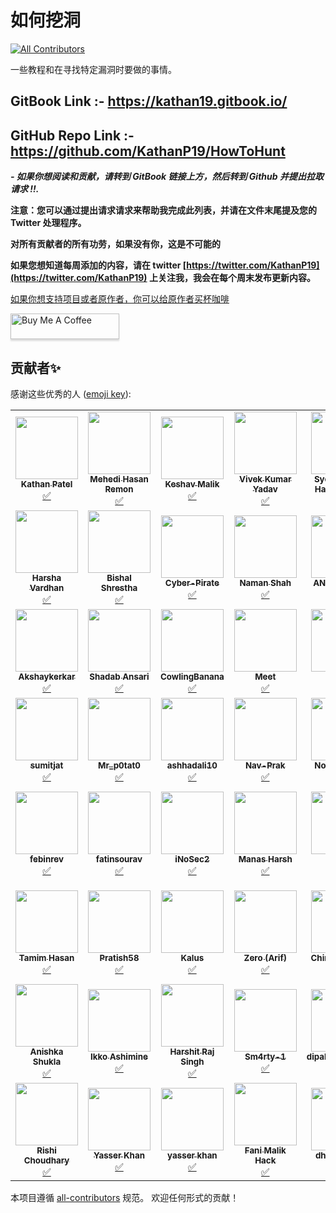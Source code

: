 # 如何挖洞
<!-- ALL-CONTRIBUTORS-BADGE:START - Do not remove or modify this section -->
[![All Contributors](https://img.shields.io/badge/all_contributors-55-orange.svg?style=flat-square)](#contributors-)
<!-- ALL-CONTRIBUTORS-BADGE:END -->
一些教程和在寻找特定漏洞时要做的事情。

## GitBook Link :- https://kathan19.gitbook.io/
## GitHub Repo Link :- https://github.com/KathanP19/HowToHunt

***\- 如果你想阅读和贡献，请转到 GitBook 链接上方，然后转到 Github 并提出拉取请求 !!.***

**注意：您可以通过提出请求请求来帮助我完成此列表，并请在文件末尾提及您的 Twitter 处理程序。**

**对所有贡献者的所有功劳，如果没有你，这是不可能的**

**如果您想知道每周添加的内容，请在 twitter [https://twitter.com/KathanP19](https://twitter.com/KathanP19) 上关注我，我会在每个周末发布更新内容。**

[如果你想支持项目或者原作者，你可以给原作者买杯咖啡](https://www.buymeacoffee.com/kathanp19)

<a href="https://www.buymeacoffee.com/kathanp19" target="_blank"><img src="https://www.buymeacoffee.com/assets/img/custom_images/orange_img.png" alt="Buy Me A Coffee" style="height: 41px !important;width: 174px !important;box-shadow: 0px 3px 2px 0px rgba(190, 190, 190, 0.5) !important;-webkit-box-shadow: 0px 3px 2px 0px rgba(190, 190, 190, 0.5) !important;" ></a>

## 贡献者✨

感谢这些优秀的人 ([emoji key](https://allcontributors.org/docs/en/emoji-key)):

<!-- ALL-CONTRIBUTORS-LIST:START - Do not remove or modify this section -->
<!-- prettier-ignore-start -->
<!-- markdownlint-disable -->

<table>
  <tr>
    <td align="center"><a href="https://github.com/KathanP19"><img src="https://avatars2.githubusercontent.com/u/33719912?v=4?s=100" width="100px;" alt=""/><br /><sub><b>Kathan Patel</b></sub></a><br /><a href="#tutorial-KathanP19" title="Tutorials">✅</a></td>
    <td align="center"><a href="https://github.com/remonsec"><img src="https://avatars2.githubusercontent.com/u/54717234?v=4?s=100" width="100px;" alt=""/><br /><sub><b>Mehedi Hasan Remon</b></sub></a><br /><a href="#tutorial-remonsec" title="Tutorials">✅</a></td>
    <td align="center"><a href="https://www.theinfosecguy.me"><img src="https://avatars3.githubusercontent.com/u/33570148?v=4?s=100" width="100px;" alt=""/><br /><sub><b>Keshav Malik</b></sub></a><br /><a href="#tutorial-theinfosecguy" title="Tutorials">✅</a></td>
    <td align="center"><a href="https://0xd3vil.github.io/"><img src="https://avatars3.githubusercontent.com/u/32324065?v=4?s=100" width="100px;" alt=""/><br /><sub><b>Vivek Kumar Yadav</b></sub></a><br /><a href="#tutorial-0xd3vil" title="Tutorials">✅</a></td>
    <td align="center"><a href="https://twitter.com/smhtahsin33"><img src="https://avatars0.githubusercontent.com/u/60981314?v=4?s=100" width="100px;" alt=""/><br /><sub><b>Syed Mushfik Hasan Tahsin</b></sub></a><br /><a href="#tutorial-SMHTahsin33" title="Tutorials">✅</a></td>
    <td align="center"><a href="https://github.com/Virdoexhunter"><img src="https://avatars1.githubusercontent.com/u/68891432?v=4?s=100" width="100px;" alt=""/><br /><sub><b>Deepak Dhiman</b></sub></a><br /><a href="#tutorial-Virdoexhunter" title="Tutorials">✅</a></td>
    <td align="center"><a href="https://github.com/maverickNerd"><img src="https://avatars3.githubusercontent.com/u/49231687?v=4?s=100" width="100px;" alt=""/><br /><sub><b>maverickNerd</b></sub></a><br /><a href="#tutorial-maverickNerd" title="Tutorials">✅</a></td>
  </tr>
  <tr>
    <td align="center"><a href="http://harsha.ambati05@gmail.com"><img src="https://avatars3.githubusercontent.com/u/47480010?v=4?s=100" width="100px;" alt=""/><br /><sub><b>Harsha Vardhan</b></sub></a><br /><a href="#tutorial-Harsha-Ambati" title="Tutorials">✅</a></td>
    <td align="center"><a href="https://github.com/bishal0x01"><img src="https://avatars3.githubusercontent.com/u/26160488?v=4?s=100" width="100px;" alt=""/><br /><sub><b>Bishal Shrestha</b></sub></a><br /><a href="#tutorial-bishal0x01" title="Tutorials">✅</a></td>
    <td align="center"><a href="https://github.com/Cyber-Pirate"><img src="https://avatars1.githubusercontent.com/u/69442715?v=4?s=100" width="100px;" alt=""/><br /><sub><b>Cyber-Pirate</b></sub></a><br /><a href="#tutorial-Cyber-Pirate" title="Tutorials">✅</a></td>
    <td align="center"><a href="https://github.com/h4ckboy19"><img src="https://avatars1.githubusercontent.com/u/61796314?v=4?s=100" width="100px;" alt=""/><br /><sub><b>Naman Shah</b></sub></a><br /><a href="#tutorial-h4ckboy19" title="Tutorials">✅</a></td>
    <td align="center"><a href="https://anugrahsr.netlify.com/"><img src="https://avatars3.githubusercontent.com/u/44763564?v=4?s=100" width="100px;" alt=""/><br /><sub><b>ANUGRAH S R</b></sub></a><br /><a href="#tutorial-Anugrahsr" title="Tutorials">✅</a></td>
    <td align="center"><a href="https://github.com/SocioDroid"><img src="https://avatars1.githubusercontent.com/u/47445489?v=4?s=100" width="100px;" alt=""/><br /><sub><b>Aishwarya Kendle</b></sub></a><br /><a href="#tutorial-SocioDroid" title="Tutorials">✅</a></td>
    <td align="center"><a href="https://github.com/SandeepkrishnaS"><img src="https://avatars2.githubusercontent.com/u/32749116?v=4?s=100" width="100px;" alt=""/><br /><sub><b>MadMaxx</b></sub></a><br /><a href="#tutorial-SandeepkrishnaS" title="Tutorials">✅</a></td>
  </tr>
  <tr>
    <td align="center"><a href="https://github.com/Akshaykerkar"><img src="https://avatars3.githubusercontent.com/u/71178984?v=4?s=100" width="100px;" alt=""/><br /><sub><b>Akshaykerkar</b></sub></a><br /><a href="#tutorial-Akshaykerkar" title="Tutorials">✅</a></td>
    <td align="center"><a href="https://github.com/shadabansari"><img src="https://avatars2.githubusercontent.com/u/6929303?v=4?s=100" width="100px;" alt=""/><br /><sub><b>Shadab Ansari</b></sub></a><br /><a href="#tutorial-shadabansari" title="Tutorials">✅</a></td>
    <td align="center"><a href="https://github.com/CowlingBanana"><img src="https://avatars0.githubusercontent.com/u/51919963?v=4?s=100" width="100px;" alt=""/><br /><sub><b>CowlingBanana</b></sub></a><br /><a href="#tutorial-CowlingBanana" title="Tutorials">✅</a></td>
    <td align="center"><a href="https://github.com/1nVok3r1729"><img src="https://avatars3.githubusercontent.com/u/54794940?v=4?s=100" width="100px;" alt=""/><br /><sub><b>Meet</b></sub></a><br /><a href="#tutorial-1nVok3r1729" title="Tutorials">✅</a></td>
    <td align="center"><a href="https://github.com/tushars25"><img src="https://avatars1.githubusercontent.com/u/55856490?v=4?s=100" width="100px;" alt=""/><br /><sub><b>Tushar</b></sub></a><br /><a href="#tutorial-tushars25" title="Tutorials">✅</a></td>
    <td align="center"><a href="http://infosecninja.blogspot.com/"><img src="https://avatars3.githubusercontent.com/u/8291014?v=4?s=100" width="100px;" alt=""/><br /><sub><b>Chintan Gurjar</b></sub></a><br /><a href="#tutorial-iamthefrogy" title="Tutorials">✅</a></td>
    <td align="center"><a href="https://github.com/praneeth1998"><img src="https://avatars3.githubusercontent.com/u/36130152?v=4?s=100" width="100px;" alt=""/><br /><sub><b>praneeth1998</b></sub></a><br /><a href="#tutorial-praneeth1998" title="Tutorials">✅</a></td>
  </tr>
  <tr>
    <td align="center"><a href="http://instagram.com/sumitjat"><img src="https://avatars2.githubusercontent.com/u/36793278?v=4?s=100" width="100px;" alt=""/><br /><sub><b>sumitjat</b></sub></a><br /><a href="#tutorial-sumitjat" title="Tutorials">✅</a></td>
    <td align="center"><a href="https://github.com/Mr-p0tat0"><img src="https://avatars1.githubusercontent.com/u/59037001?v=4?s=100" width="100px;" alt=""/><br /><sub><b>Mr_p0tat0</b></sub></a><br /><a href="#tutorial-Mr-p0tat0" title="Tutorials">✅</a></td>
    <td align="center"><a href="https://github.com/ashhadali10"><img src="https://avatars1.githubusercontent.com/u/54775497?v=4?s=100" width="100px;" alt=""/><br /><sub><b>ashhadali10</b></sub></a><br /><a href="#tutorial-ashhadali10" title="Tutorials">✅</a></td>
    <td align="center"><a href="https://github.com/Nav-Prak"><img src="https://avatars1.githubusercontent.com/u/54226343?v=4?s=100" width="100px;" alt=""/><br /><sub><b>Nav-Prak</b></sub></a><br /><a href="#tutorial-Nav-Prak" title="Tutorials">✅</a></td>
    <td align="center"><a href="https://github.com/CXVVMVII"><img src="https://avatars0.githubusercontent.com/u/35371691?v=4?s=100" width="100px;" alt=""/><br /><sub><b>NoBodysSafe</b></sub></a><br /><a href="#tutorial-CXVVMVII" title="Tutorials">✅</a></td>
    <td align="center"><a href="https://github.com/bolli95"><img src="https://avatars3.githubusercontent.com/u/7793324?v=4?s=100" width="100px;" alt=""/><br /><sub><b>Max Boll</b></sub></a><br /><a href="#tutorial-bolli95" title="Tutorials">✅</a></td>
    <td align="center"><a href="https://github.com/Yashrk078"><img src="https://avatars2.githubusercontent.com/u/55628921?v=4?s=100" width="100px;" alt=""/><br /><sub><b>Yash K</b></sub></a><br /><a href="#tutorial-Yashrk078" title="Tutorials">✅</a></td>
  </tr>
  <tr>
    <td align="center"><a href="https://github.com/febinrev"><img src="https://avatars2.githubusercontent.com/u/52229330?v=4?s=100" width="100px;" alt=""/><br /><sub><b>febinrev</b></sub></a><br /><a href="#tutorial-febinrev" title="Tutorials">✅</a></td>
    <td align="center"><a href="http://fatinsourav.github.io"><img src="https://avatars3.githubusercontent.com/u/15983667?v=4?s=100" width="100px;" alt=""/><br /><sub><b>fatinsourav</b></sub></a><br /><a href="#tutorial-fatinsourav" title="Tutorials">✅</a></td>
    <td align="center"><a href="https://github.com/iNoSec2"><img src="https://avatars2.githubusercontent.com/u/51358868?v=4?s=100" width="100px;" alt=""/><br /><sub><b>iNoSec2</b></sub></a><br /><a href="#tutorial-iNoSec2" title="Tutorials">✅</a></td>
    <td align="center"><a href="https://github.com/manasjha7"><img src="https://avatars3.githubusercontent.com/u/33492814?v=4?s=100" width="100px;" alt=""/><br /><sub><b>Manas Harsh</b></sub></a><br /><a href="#tutorial-manasjha7" title="Tutorials">✅</a></td>
    <td align="center"><a href="https://github.com/0xsunil"><img src="https://avatars2.githubusercontent.com/u/60779622?v=4?s=100" width="100px;" alt=""/><br /><sub><b>0xsunil</b></sub></a><br /><a href="#tutorial-0xsunil" title="Tutorials">✅</a></td>
    <td align="center"><a href="https://github.com/deephunt3r"><img src="https://avatars1.githubusercontent.com/u/60481830?v=4?s=100" width="100px;" alt=""/><br /><sub><b>Rakesh</b></sub></a><br /><a href="#tutorial-deephunt3r" title="Tutorials">✅</a></td>
    <td align="center"><a href="https://github.com/Pratyaksh06"><img src="https://avatars.githubusercontent.com/u/43118103?v=4?s=100" width="100px;" alt=""/><br /><sub><b>Pratyaksh Singh</b></sub></a><br /><a href="#tutorial-Pratyaksh06" title="Tutorials">✅</a></td>
  </tr>
  <tr>
    <td align="center"><a href="https://github.com/tamimhasan404"><img src="https://avatars.githubusercontent.com/u/66991901?v=4?s=100" width="100px;" alt=""/><br /><sub><b>Tamim Hasan</b></sub></a><br /><a href="#tutorial-tamimhasan404" title="Tutorials">✅</a></td>
    <td align="center"><a href="https://github.com/Pratish58"><img src="https://avatars.githubusercontent.com/u/51779480?v=4?s=100" width="100px;" alt=""/><br /><sub><b>Pratish58</b></sub></a><br /><a href="#tutorial-Pratish58" title="Tutorials">✅</a></td>
    <td align="center"><a href="https://github.com/klau5dev"><img src="https://avatars.githubusercontent.com/u/70058709?v=4?s=100" width="100px;" alt=""/><br /><sub><b>Kalus</b></sub></a><br /><a href="#tutorial-klau5dev" title="Tutorials">✅</a></td>
    <td align="center"><a href="https://github.com/Zero0x00"><img src="https://avatars.githubusercontent.com/u/26040638?v=4?s=100" width="100px;" alt=""/><br /><sub><b>Zero (Arif)</b></sub></a><br /><a href="#tutorial-Zero0x00" title="Tutorials">✅</a></td>
    <td align="center"><a href="https://chirag-agrawal.medium.com/"><img src="https://avatars.githubusercontent.com/u/68269472?v=4?s=100" width="100px;" alt=""/><br /><sub><b>Chirag Agrawal</b></sub></a><br /><a href="#tutorial-Raiders0786" title="Tutorials">✅</a></td>
    <td align="center"><a href="https://github.com/kushagrasarathe"><img src="https://avatars.githubusercontent.com/u/76868364?v=4?s=100" width="100px;" alt=""/><br /><sub><b>Kushagra Sarathe</b></sub></a><br /><a href="#tutorial-kushagrasarathe" title="Tutorials">✅</a></td>
    <td align="center"><a href="https://github.com/rtcms"><img src="https://avatars.githubusercontent.com/u/35173068?v=4?s=100" width="100px;" alt=""/><br /><sub><b>RT</b></sub></a><br /><a href="#tutorial-rtcms" title="Tutorials">✅</a></td>
  </tr>
  <tr>
    <td align="center"><a href="http://www.anishkashukla.com"><img src="https://avatars.githubusercontent.com/u/35867406?v=4?s=100" width="100px;" alt=""/><br /><sub><b>Anishka Shukla</b></sub></a><br /><a href="#tutorial-anishkashukla" title="Tutorials">✅</a></td>
    <td align="center"><a href="https://bandism.net/"><img src="https://avatars.githubusercontent.com/u/22633385?v=4?s=100" width="100px;" alt=""/><br /><sub><b>Ikko Ashimine</b></sub></a><br /><a href="#tutorial-eltociear" title="Tutorials">✅</a></td>
    <td align="center"><a href="https://www.linkedin.com/in/h4r5h1t-hrs/"><img src="https://avatars.githubusercontent.com/u/30245456?v=4?s=100" width="100px;" alt=""/><br /><sub><b>Harshit Raj Singh</b></sub></a><br /><a href="#tutorial-h4r5h1t-hrs" title="Tutorials">✅</a></td>
    <td align="center"><a href="https://github.com/Sm4rty-1"><img src="https://avatars.githubusercontent.com/u/69345983?v=4?s=100" width="100px;" alt=""/><br /><sub><b>Sm4rty-1</b></sub></a><br /><a href="#tutorial-Sm4rty-1" title="Tutorials">✅</a></td>
    <td align="center"><a href="https://github.com/dipakpanchal456"><img src="https://avatars.githubusercontent.com/u/31427462?v=4?s=100" width="100px;" alt=""/><br /><sub><b>dipakpanchal456</b></sub></a><br /><a href="#tutorial-dipakpanchal456" title="Tutorials">✅</a></td>
    <td align="center"><a href="https://github.com/anubhavsinghhacker"><img src="https://avatars.githubusercontent.com/u/65735854?v=4?s=100" width="100px;" alt=""/><br /><sub><b>Anubhav Singh</b></sub></a><br /><a href="#tutorial-anubhavsinghhacker" title="Tutorials">✅</a></td>
    <td align="center"><a href="https://github.com/anupamAAS"><img src="https://avatars.githubusercontent.com/u/64646798?v=4?s=100" width="100px;" alt=""/><br /><sub><b>Anupam Singh</b></sub></a><br /><a href="#tutorial-anupamAAS" title="Tutorials">✅</a></td>
  </tr>
  <tr>
    <td align="center"><a href="https://github.com/0xRyuk"><img src="https://avatars.githubusercontent.com/u/64897374?v=4?s=100" width="100px;" alt=""/><br /><sub><b>Rishi Choudhary</b></sub></a><br /><a href="#tutorial-0xRyuk" title="Tutorials">✅</a></td>
    <td align="center"><a href="https://github.com/N3T-hunt3r"><img src="https://avatars.githubusercontent.com/u/66157052?v=4?s=100" width="100px;" alt=""/><br /><sub><b>Yasser Khan</b></sub></a><br /><a href="#tutorial-N3T-hunt3r" title="Tutorials">✅</a></td>
    <td align="center"><a href="https://net-hunter121.github.io/Yasser-Khan/"><img src="https://avatars.githubusercontent.com/u/83981655?v=4?s=100" width="100px;" alt=""/><br /><sub><b>yasser khan</b></sub></a><br /><a href="#tutorial-Net-hunter121" title="Tutorials">✅</a></td>
    <td align="center"><a href="https://github.com/fanimalikhack"><img src="https://avatars.githubusercontent.com/u/59456216?v=4?s=100" width="100px;" alt=""/><br /><sub><b>Fani Malik Hack</b></sub></a><br /><a href="#tutorial-fanimalikhack" title="Tutorials">✅</a></td>
    <td align="center"><a href="http://dhruvin.me"><img src="https://avatars.githubusercontent.com/u/49072279?v=4?s=100" width="100px;" alt=""/><br /><sub><b>dhruvin shah</b></sub></a><br /><a href="#tutorial-dhrruvin" title="Tutorials">✅</a></td>
    <td align="center"><a href="https://2020udemycoupons.blogspot.com"><img src="https://avatars.githubusercontent.com/u/65343799?v=4?s=100" width="100px;" alt=""/><br /><sub><b>TCode110</b></sub></a><br /><a href="#tutorial-TCode110" title="Tutorials">✅</a></td>
  </tr>
</table>

<!-- markdownlint-restore -->
<!-- prettier-ignore-end -->

<!-- ALL-CONTRIBUTORS-LIST:END -->

本项目遵循 [all-contributors](https://github.com/all-contributors/all-contributors) 规范。 欢迎任何形式的贡献！